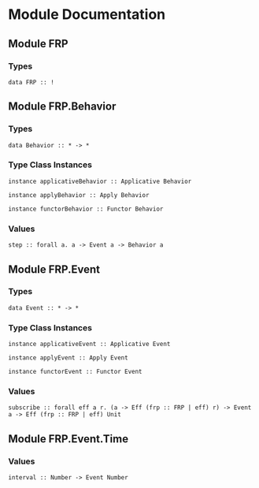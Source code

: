 # Module Documentation

## Module FRP

### Types

    data FRP :: !


## Module FRP.Behavior

### Types

    data Behavior :: * -> *


### Type Class Instances

    instance applicativeBehavior :: Applicative Behavior

    instance applyBehavior :: Apply Behavior

    instance functorBehavior :: Functor Behavior


### Values

    step :: forall a. a -> Event a -> Behavior a


## Module FRP.Event

### Types

    data Event :: * -> *


### Type Class Instances

    instance applicativeEvent :: Applicative Event

    instance applyEvent :: Apply Event

    instance functorEvent :: Functor Event


### Values

    subscribe :: forall eff a r. (a -> Eff (frp :: FRP | eff) r) -> Event a -> Eff (frp :: FRP | eff) Unit


## Module FRP.Event.Time

### Values

    interval :: Number -> Event Number